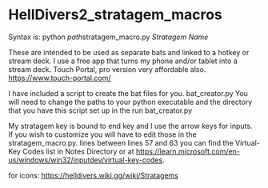 # HellDivers2_stratagem_macros

Syntax is: python *path*stratagem_macro.py *Stratagem Name*

These are intended to be used as separate bats and linked to a hotkey or stream deck.  I use a free app that turns my phone and/or tablet into a stream deck.  Touch Portal, pro version very affordable also. https://www.touch-portal.com/

I have included a script to create the bat files for you. bat_creator.py
You will need to change the paths to your python executable and the directory that you have this script set up in the run bat_creator.py

My stratagem key is bound to end key and I use the arrow keys for inputs.  
If you wish to customize you will have to edit those in the stratagem_macro.py.
lines between lines 57 and 63 you can find the Virtual-Key Codes list in Notes Directory or at https://learn.microsoft.com/en-us/windows/win32/inputdev/virtual-key-codes.
 
for icons: https://helldivers.wiki.gg/wiki/Stratagems
